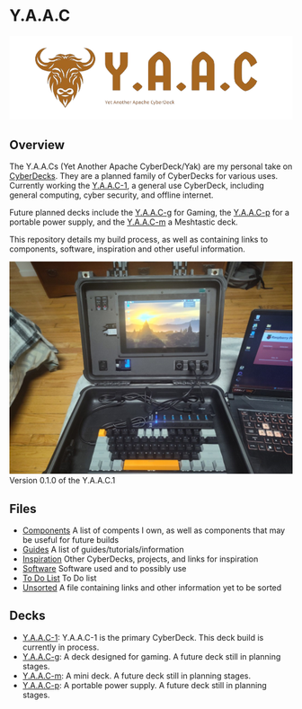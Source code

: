 <!-- ======================================== README.md Start ======================================== -->


<!-- ------------------------------ Intro Start ------------------------------ -->

# Y.A.A.C

![Y.A.A.C Logo](images/logo/yaac-high-resolution-logo-transparent.png)

<!-- ------------------------------ Intro End ------------------------------ -->


<!-- ------------------------------ Overview Start ------------------------------ -->

## Overview

The Y.A.A.Cs (Yet Another Apache CyberDeck/Yak) are my personal take on [CyberDecks](https://www.reddit.com/r/CyberDeck/).  They are a planned family of CyberDecks for various uses.  Currently working the [Y.A.A.C-1](/doc/yaac1/index.md), a general use CyberDeck, including general computing, cyber security, and offline internet.

Future planned decks include the [Y.A.A.C-g](/doc/yaacg/index.md) for Gaming, the [Y.A.A.C-p](/doc/yaacp/index.md) for a portable power supply, and the [Y.A.A.C-m](/doc/yaacm/index.md) a Meshtastic deck.

This repository details my build process, as well as containing links to components, software, inspiration and other useful information.

![CyberDeck v0.1.0](images/cyberdeck/cyberdeck-3-v0-1-0.jpg)
Version 0.1.0 of the Y.A.A.C.1

<!-- ------------------------------ Overview End ------------------------------ -->


<!-- ------------------------------ Files Start ------------------------------ -->

## Files

- [Components](doc/components.md) A list of compents I own, as well as components that may be useful for future builds
- [Guides](doc/guides.md) A list of guides/tutorials/information
- [Inspiration](doc/inspiration.md) Other CyberDecks, projects, and links for inspiration
- [Software](doc/software.md) Software used and to possibly use
- [To Do List](doc/todo.md) To Do list
- [Unsorted](doc/unsorted.md) A file containing links and other information yet to be sorted

<!-- ------------------------------ Files End ------------------------------ -->


<!-- ------------------------------ Decks Start ------------------------------ -->

## Decks
- [Y.A.A.C-1](doc/yaac1/index.md): Y.A.A.C-1 is the primary CyberDeck.  This deck build is currently in process.
- [Y.A.A.C-g](doc/yaacg/index.md): A deck designed for gaming.  A future deck still in planning stages.
- [Y.A.A.C-m](doc/yaacm/index.md): A mini deck.  A future deck still in planning stages.
- [Y.A.A.C-p](doc/yaacp/index.md): A portable power supply.  A future deck still in planning stages.

<!-- ------------------------------ Decks End ------------------------------ -->


<!-- ------------------------------ Outro Start ------------------------------ -->

<!-- ------------------------------ Outro End ------------------------------ -->


<!-- ======================================== README.md End ======================================== -->
